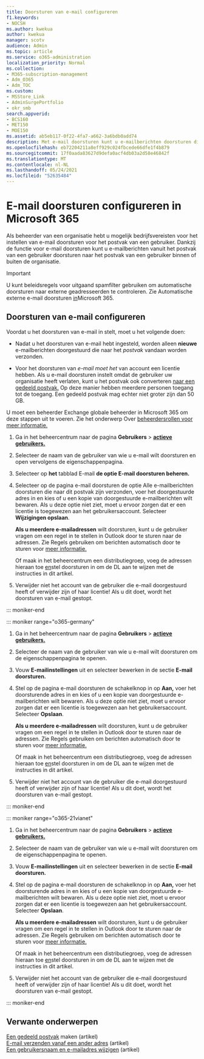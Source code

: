 ```yaml
---
title: Doorsturen van e‑mail configureren
f1.keywords:
- NOCSH
ms.author: kwekua
author: kwekua
manager: scotv
audience: Admin
ms.topic: article
ms.service: o365-administration
localization_priority: Normal
ms.collection:
- M365-subscription-management
- Adm_O365
- Adm_TOC
ms.custom:
- MSStore_Link
- AdminSurgePortfolio
- okr_smb
search.appverid:
- BCS160
- MET150
- MOE150
ms.assetid: ab5eb117-0f22-4fa7-a662-3a6bdb0add74
description: Met e-mail doorsturen kunt u e-mailberichten doorsturen die zijn verzonden naar een Microsoft 365 postvak van een gebruiker naar een ander postvak binnen of buiten uw organisatie.
ms.openlocfilehash: eb72204211a8eff929c024fbcede66dfe1f4b879
ms.sourcegitcommit: 17f0aada83627d9defa0acf4db03a2d58e46842f
ms.translationtype: MT
ms.contentlocale: nl-NL
ms.lasthandoff: 05/24/2021
ms.locfileid: "52635484"
---
```

# <a name="configure-email-forwarding-in-microsoft-365"></a>E-mail doorsturen configureren in Microsoft 365

Als beheerder van een organisatie hebt u mogelijk bedrijfsvereisten voor het instellen van e-mail doorsturen voor het postvak van een gebruiker. Dankzij de functie voor e-mail doorsturen kunt u e-mailberichten vanuit het postvak van een gebruiker doorsturen naar het postvak van een gebruiker binnen of buiten de organisatie.

> [!IMPORTANT]
> U kunt beleidsregels voor uitgaand spamfilter gebruiken om automatische doorsturen naar externe geadresseerden te controleren. Zie Automatische externe e-mail doorsturen [in](/microsoft-365/security/office-365-security/external-email-forwarding?view=o365-worldwide&preserve-view=true#how-the-outbound-spam-filter-policy-settings-work-with-other-automatic-email-forwarding-controls)Microsoft 365.

## <a name="configure-email-forwarding"></a>Doorsturen van e‑mail configureren

Voordat u het doorsturen van e-mail in stelt, moet u het volgende doen:

- Nadat u het doorsturen van e-mail hebt ingesteld, worden alleen **nieuwe** e-mailberichten doorgestuurd die naar het  *postvak*  vandaan worden verzonden.

- Voor het doorsturen van  *e-mail moet het*  van account een licentie hebben. Als u e-mail doorsturen instelt omdat de gebruiker uw organisatie heeft verlaten, kunt u het postvak ook converteren [naar een gedeeld postvak.](convert-user-mailbox-to-shared-mailbox.md) Op deze manier hebben meerdere personen toegang tot de toegang. Een gedeeld postvak mag echter niet groter zijn dan 50 GB.

U moet een beheerder Exchange globale beheerder in Microsoft 365 om deze stappen uit te voeren. Zie het onderwerp Over [beheerdersrollen voor meer informatie.](../add-users/about-admin-roles.md)

1. Ga in het beheercentrum naar de pagina **Gebruikers** \> **[actieve gebruikers.](https://go.microsoft.com/fwlink/p/?linkid=834822)**

2. Selecteer de naam van de gebruiker van wie u e-mail wilt doorsturen en open vervolgens de eigenschappenpagina.

3. Selecteer op **het** tabblad E-mail **de optie E-mail doorsturen beheren.**

4. Selecteer op de pagina e-mail doorsturen de optie Alle e-mailberichten doorsturen die naar dit postvak zijn verzonden, voer het doorgestuurde adres in en kies of u een kopie van doorgestuurde e-mailberichten wilt bewaren. Als u deze optie niet ziet, moet u ervoor zorgen dat er een licentie is toegewezen aan het gebruikersaccount. Selecteer **Wijzigingen opslaan**.

    **Als u meerdere e-mailadressen** wilt doorsturen, kunt u de gebruiker vragen om een regel in te stellen in Outlook door te sturen naar de adressen. Zie Regels gebruiken om berichten automatisch door te sturen voor [meer informatie.](https://support.microsoft.com/office/45aa9664-4911-4f96-9663-ece42816d746)

     Of maak in het [](../setup/create-distribution-lists.md)beheercentrum een distributiegroep, voeg de adressen hieraan toe [en](add-user-or-contact-to-distribution-list.md)stel doorsturen in om de DL aan te wijzen met de instructies in dit artikel.

5. Verwijder niet het account van de gebruiker die e-mail doorgestuurd heeft of verwijder zijn of haar licentie!  Als u dit doet, wordt het doorsturen van e-mail gestopt.

::: moniker-end

::: moniker range="o365-germany"

1. Ga in het beheercentrum naar de pagina **Gebruikers** \> **[actieve gebruikers.](https://go.microsoft.com/fwlink/p/?linkid=847686)**

2. Selecteer de naam van de gebruiker van wie u e-mail wilt doorsturen om de eigenschappenpagina te openen.

3. Vouw **E-mailinstellingen** uit en selecteer bewerken in de sectie **E-mail** **doorsturen.**

4. Stel op de pagina e-mail doorsturen de schakelknop in op **Aan,** voer het doorsturende adres in en kies of u een kopie van doorgestuurde e-mailberichten wilt bewaren. Als u deze optie niet ziet, moet u ervoor zorgen dat er een licentie is toegewezen aan het gebruikersaccount. Selecteer **Opslaan**.

   **Als u meerdere e-mailadressen** wilt doorsturen, kunt u de gebruiker vragen om een regel in te stellen in Outlook door te sturen naar de adressen. Zie Regels gebruiken om berichten automatisch door te sturen voor [meer informatie.](https://support.microsoft.com/office/45aa9664-4911-4f96-9663-ece42816d746)

   Of maak in het [](../setup/create-distribution-lists.md)beheercentrum een distributiegroep, voeg de adressen hieraan toe [en](add-user-or-contact-to-distribution-list.md)stel doorsturen in om de DL aan te wijzen met de instructies in dit artikel.

5. Verwijder niet het account van de gebruiker die e-mail doorgestuurd heeft of verwijder zijn of haar licentie!  Als u dit doet, wordt het doorsturen van e-mail gestopt.

::: moniker-end

::: moniker range="o365-21vianet"

1. Ga in het beheercentrum naar de pagina **Gebruikers** \> **[actieve gebruikers.](https://go.microsoft.com/fwlink/p/?linkid=850628)**

2. Selecteer de naam van de gebruiker van wie u e-mail wilt doorsturen om de eigenschappenpagina te openen.

3. Vouw **E-mailinstellingen** uit en selecteer bewerken in de sectie **E-mail** **doorsturen.**

4. Stel op de pagina e-mail doorsturen de schakelknop in op **Aan,** voer het doorsturende adres in en kies of u een kopie van doorgestuurde e-mailberichten wilt bewaren. Als u deze optie niet ziet, moet u ervoor zorgen dat er een licentie is toegewezen aan het gebruikersaccount. Selecteer **Opslaan**.

   **Als u meerdere e-mailadressen** wilt doorsturen, kunt u de gebruiker vragen om een regel in te stellen in Outlook door te sturen naar de adressen. Zie Regels gebruiken om berichten automatisch door te sturen voor [meer informatie.](https://support.microsoft.com/office/45aa9664-4911-4f96-9663-ece42816d746)

   Of maak in het [](../setup/create-distribution-lists.md)beheercentrum een distributiegroep, voeg de adressen hieraan toe [en](add-user-or-contact-to-distribution-list.md)stel doorsturen in om de DL aan te wijzen met de instructies in dit artikel.

5. Verwijder niet het account van de gebruiker die e-mail doorgestuurd heeft of verwijder zijn of haar licentie! Als u dit doet, wordt het doorsturen van e-mail gestopt.

::: moniker-end

## <a name="related-content"></a>Verwante onderwerpen 

[Een gedeeld postvak](../email/create-a-shared-mailbox.md) maken (artikel)\
[E-mail verzenden vanaf een ander adres](https://support.microsoft.com/office/ccba89cb-141c-4a36-8c56-6d16a8556d2e) (artikel)\
[Een gebruikersnaam en e-mailadres wijzigen](../add-users/change-a-user-name-and-email-address.md) (artikel)

